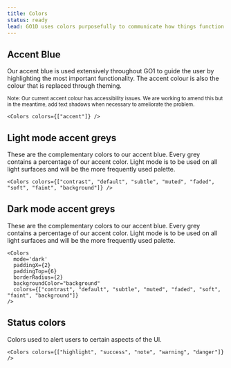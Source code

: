 ```yaml
---
title: Colors
status: ready
lead: GO1D uses colors purposefully to communicate how things function in the interface. This helps us create visual patterns that can make interacting with our product easier and more predictable for users.
---
```


## Accent Blue

Our accent blue is used extensively throughout GO1 to guide the user by highlighting the most important functionality. The accent colour is also the colour that is replaced through theming.

<small>Note: Our current accent colour has accessibility issues. We are working to amend this but in the meantime, add text shadows when necessary to ameliorate the problem.</small>

```!jsx
<Colors colors={["accent"]} />
```

## Light mode accent greys

These are the complementary colors to our accent blue. Every grey contains a percentage of our accent color. Light mode is to be used on all light surfaces and will be the more frequently used palette.

```!jsx
<Colors colors={["contrast", "default", "subtle", "muted", "faded", "soft", "faint", "background"]} />
```

## Dark mode accent greys

These are the complementary colors to our accent blue. Every grey contains a percentage of our accent color. Light mode is to be used on all light surfaces and will be the more frequently used palette.

```!jsx
<Colors
  mode='dark'
  paddingX={2}
  paddingTop={6}
  borderRadius={2}
  backgroundColor="background"
  colors={["contrast", "default", "subtle", "muted", "faded", "soft", "faint", "background"]}
/>
```

## Status colors

Colors used to alert users to certain aspects of the UI.

```!jsx
<Colors colors={["highlight", "success", "note", "warning", "danger"]} />
```
